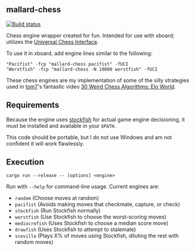 ## mallard-chess

<a href="https://github.com/emmiegit/chess/actions?query=workflow%3A%22Build%22">
  <img src="https://github.com/emmiegit/chess/workflows/Build/badge.svg"
       alt="Build status">
</a>

Chess engine wrapper created for fun. Intended for use with xboard; utilizes the [Universal Chess Interface](https://en.wikipedia.org/wiki/Universal_Chess_Interface).

To use it in xboard, add engine lines similar to the following:
```
"Pacifist" -fcp "mallard-chess pacifist" -fUCI
"Worstfish" -fcp "mallard-chess -N 10000 worstfish" -fUCI
```

These chess engines are my implementation of some of the silly strategies used in [tom7](http://tom7.org)'s fantastic video [30 Weird Chess Algorithms: Elo World](https://www.youtube.com/watch?v=DpXy041BIlA).

## Requirements

Because the engine uses [stockfish](https://stockfishchess.org/) for actual game engine decisioning, it must be installed and available in your `$PATH`.

This code should be portable, but I do not use Windows and am not confident it will work flawlessly.

## Execution

```
cargo run --release -- [options] <engine>
```

Run with `--help` for command-line usage. Current engines are:
* `random` (Choose moves at random)
* `pacifist` (Avoids making moves that checkmate, capture, or check)
* `stockfish` (Run Stockfish normally)
* `worstfish` (Use Stockfish to choose the worst-scoring moves)
* `mediocrefish` (Uses Stockfish to choose a median score move)
* `drawfish` (Uses Stockfish to attempt to stalemate)
* `scoville` (Plays X% of moves using Stockfish, diluting the rest with random moves)
